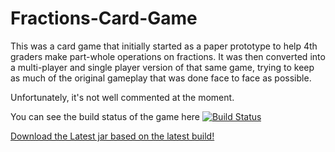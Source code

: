 # Fractions-Card-Game
This was a card game that initially started as a paper prototype to help 4th graders make part-whole operations on fractions.
It was then converted into a multi-player and single player version of that same game, trying to keep as much of the original gameplay that was done face to face as possible.

Unfortunately, it's not well commented at the moment.

You can see the build status of the game here
[![Build Status](https://travis-ci.org/onzfonz/Fractions-Card-Game.svg?branch=2012)](https://travis-ci.org/onzfonz/Fractions-Card-Game)

[Download the Latest jar based on the latest build!](https://onzfonz.github.io/Fractions-Card-Game/jar/tug-of-war-2.5.jar)
